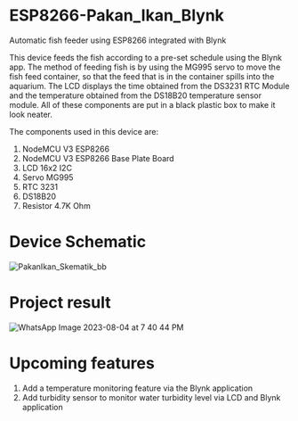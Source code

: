 # ESP8266-Pakan_Ikan_Blynk
Automatic fish feeder using ESP8266 integrated with Blynk

This device feeds the fish according to a pre-set schedule using the Blynk app. The method of feeding fish is by using the MG995 servo to move the fish feed container, so that the feed that is in the container spills into the aquarium. The LCD displays the time obtained from the DS3231 RTC Module and the temperature obtained from the DS18B20 temperature sensor module. All of these components are put in a black plastic box to make it look neater.

The components used in this device are:
1. NodeMCU V3 ESP8266
2. NodeMCU V3 ESP8266 Base Plate Board
3. LCD 16x2 I2C
4. Servo MG995
5. RTC 3231
6. DS18B20
7. Resistor 4.7K Ohm

# Device Schematic
![PakanIkan_Skematik_bb](https://github.com/dennycw19/ESP8266-Pakan_Ikan_Blynk/assets/7360210/0e4ff1fe-4eb6-49b6-a601-f07c616f4b38)

# Project result
![WhatsApp Image 2023-08-04 at 7 40 44 PM](https://github.com/dennycw19/ESP8266-Pakan_Ikan_Blynk/assets/7360210/bb3b0bc0-532f-489d-a5e3-3c1a4c789b6f)

# Upcoming features
1. Add a temperature monitoring feature via the Blynk application
2. Add turbidity sensor to monitor water turbidity level via LCD and Blynk application
